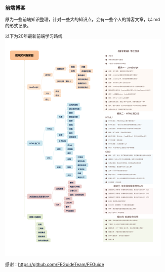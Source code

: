 ### 前端博客
原为一些前端知识整理，针对一些大的知识点，会有一些个人的博客文章，以.md的形式记录。

以下为20年最新前端学习路线
<img src="./README.jpg">

感谢：https://github.com/FEGuideTeam/FEGuide <br />
